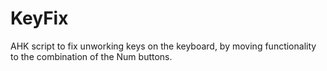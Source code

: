 # KeyFix
AHK script to fix unworking keys on the keyboard, by moving functionality to the combination of the Num buttons. 
